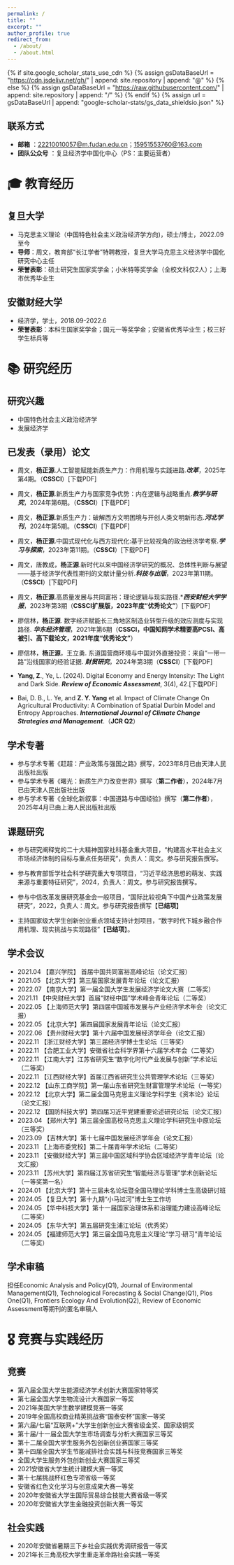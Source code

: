 ```yaml
---
permalink: /
title: ""
excerpt: ""
author_profile: true
redirect_from: 
  - /about/
  - /about.html
---
```


{% if site.google_scholar_stats_use_cdn %}
{% assign gsDataBaseUrl = "https://cdn.jsdelivr.net/gh/" | append: site.repository | append: "@" %}
{% else %}
{% assign gsDataBaseUrl = "https://raw.githubusercontent.com/" | append: site.repository | append: "/" %}
{% endif %}
{% assign url = gsDataBaseUrl | append: "google-scholar-stats/gs_data_shieldsio.json" %}


<span class='anchor' id='about-me'></span>

## 联系方式
- **邮箱** ：22210010057@m.fudan.edu.cn；15951553760@163.com<br>
- **团队公众号** ：复旦经济学中国化中心（PS：主要运营者）<br>
  
# 🎓 教育经历

## 复旦大学
- 马克思主义理论（中国特色社会主义政治经济学方向)，硕士/博士，2022.09至今
- **导师**：周文，教育部“长江学者”特聘教授，复旦大学马克思主义经济学中国化研究中心主任
- **荣誉表彰**：硕士研究生国家奖学金；小米特等奖学金（全校文科仅2人）；上海市优秀毕业生

## 安徽财经大学
- 经济学，学士，2018.09-2022.6
- **荣誉表彰**：本科生国家奖学金；国元一等奖学金；安徽省优秀毕业生；校三好学生标兵等

# 📚 研究经历

## 研究兴趣
- 中国特色社会主义政治经济学
- 发展经济学

## 已发表（录用）论文
- 周文，**杨正源**.人工智能赋能新质生产力：作用机理与实践进路.***改革***，2025年第4期。（**CSSCI**）[下载PDF]<br>

- 周文，**杨正源**.新质生产力与国家竞争优势：内在逻辑与战略重点.***教学与研究***，2024年第6期。（**CSSCI**）[下载PDF]<br>

- 周文，**杨正源**.新质生产力：破解西方文明困境与开创人类文明新形态.***河北学刊***，2024年第5期。（**CSSCI**）[下载PDF]<br>

- 周文，**杨正源**.中国式现代化与西方现代化:基于比较视角的政治经济学考察.***学习与探索***，2023年第11期。（**CSSCI**）[下载PDF]<br>

- 周文，唐教成，**杨正源**.新时代以来中国经济学研究的概况、总体性判断与展望——基于经济学代表性期刊的文献计量分析.***科技与出版***，2023年第11期。（**CSSCI**）[下载PDF]<br>

- 周文，**杨正源**.高质量发展与共同富裕：理论逻辑与现实路径.****西安财经大学学报***，2023年第3期（**CSSCI扩展版，2023年度“优秀论文”**）[下载PDF]<br>

- 廖信林，**杨正源**. 数字经济赋能长三角地区制造业转型升级的效应测度与实现路径. ***华东经济管理***，2021年第6期（**CSSCI，中国知网学术精要高PCSI、高被引、高下载论文，2021年度“优秀论文”**）<br>

- 廖信林，**杨正源**，王立勇. 东道国营商环境与中国对外直接投资：来自“一带一路”沿线国家的经验证据. ***财贸研究***，2024年第3期（**CSSCI**）[下载PDF]<br>

- **Yang, Z**., Ye, L. (2024). Digital Economy and Energy Intensity: The Light and Dark Side. ***Review of Economic Assessment***, 3(4), 42.[下载PDF]<br>

- Bai, D. B., L. Ye, and **Z. Y. Yang** et al. Impact of Climate Change On Agricultural Productivity: A Combination of Spatial Durbin Model and Entropy Approaches. ***International Journal of Climate Change Strategies and Management***.（**JCR Q2**）<br>

## 学术专著
- 参与学术专著《赶超：产业政策与强国之路》撰写，2023年8月已由天津人民出版社出版<br>
- 参与学术专著《曙光：新质生产力改变世界》撰写（**第二作者**），2024年7月已由天津人民出版社出版<br>
- 参与学术专著《全球化新叙事：中国道路与中国经验》撰写（**第二作者**），2025年4月已由上海人民出版社出版<br>

## 课题研究
- 参与研究阐释党的二十大精神国家社科基金重大项目，“构建高水平社会主义市场经济体制的目标与重点任务研究”，负责人：周文。参与研究报告撰写。<br>
  
- 参与教育部哲学社会科学研究重大专项项目，“习近平经济思想的萌发、实践来源与重要特征研究”，2024，负责人：周文。参与研究报告撰写。<br>

- 参与中信改革发展研究基金会一般项目，“国际比较视角下中国产业政策发展研究”，2022，负责人：周文。参与研究报告撰写【**已结项**】 <br>

- 主持国家级大学生创新创业重点领域支持计划项目，“数字时代下城乡融合作用机理、现实挑战与实现路径”【**已结项**】。<br>

## 学术会议
-  2021.04 【嘉兴学院】 首届中国共同富裕高峰论坛（论文汇报）<br>
-  2021.05 【北京大学】第三届国家发展青年论坛（论文汇报）<br>
-  2022.07 【南京大学】第一届全国大学生发展经济学论文大赛（二等奖）<br>
-  2021.11 【中央财经大学】首届“财经中国”学术峰会青年论坛（二等奖）<br>
-  2022.05 【上海师范大学】第四届中国城市发展与产业经济学术年会（论文汇报）<br>
-  2022.05 【北京大学】第四届国家发展青年论坛（论文汇报）<br>
-  2022.06 【贵州财经大学】第十六届中国发展经济学年会（论文汇报）<br>
-  2022.11 【浙江财经大学】第三届经济学博士生论坛（三等奖）<br>
-  2022.11 【合肥工业大学】安徽省社会科学界第十六届学术年会（二等奖）<br>
-  2022.11 【江南大学】江苏省研究生“数字化时代产业发展与创新”学术论坛（二等奖）<br>
-  2022.11 【江西财经大学】首届江西省研究生公共管理学术论坛（三等奖）<br>
-  2022.12 【山东工商学院】第一届山东省研究生财富管理学术论坛（一等奖）<br>
-  2022.12 【北京大学】第二届全国马克思主义理论学科学生《资本论》论坛（论文汇报）<br>
-  2022.12 【国防科技大学】第四届习近平党建重要论述研究论坛（论文汇报）<br>
-  2023.04 【郑州大学】第三届全国高校马克思主义理论学科研究生中原论坛（三等奖）<br>
-  2023.09 【吉林大学】第十七届中国发展经济学年会（论文汇报）<br>
-  2023.11 【上海市委党校】第二十届青年学术论坛（二等奖）<br>
-  2023.11 【安徽财经大学】第三届中国区域科学协会区域经济学青年论坛（论文汇报）<br>
-  2023.11 【苏州大学】第四届江苏省研究生“智能经济与管理”学术创新论坛（一等奖第一名）<br>
-  2024.01 【北京大学】第十三届未名论坛暨全国马理论学科博士生高级研讨班<br>
-  2024.05 【复旦大学】第十九期“小马过河”博士生工作坊<br>
-  2024.05 【华中科技大学】第十一届国家治理体系和治理能力建设高峰论坛（二等奖）<br>
-  2024.05 【东华大学】第五届研究生浦江论坛（优秀奖）<br>
-  2024.05 【福建师范大学】第三届全国马克思主义理论“学习·研习”青年论坛（二等奖）<br>


## 学术审稿
担任Economic Analysis and Policy(Q1), Journal of Environmental Management(Q1), Technological Forecasting & Social Change(Q1), Plos One(Q1), Frontiers Ecology And Evolution(Q2), Review of Economic Assessment等期刊的匿名审稿人


# 🎖 竞赛与实践经历
## 竞赛
- 第八届全国大学生能源经济学术创新大赛国家特等奖
- 第七届全国大学生物流设计大赛国家一等奖
- 2021年美国大学生数学建模竞赛一等奖
- 2019年全国高校商业精英挑战赛“国泰安杯”国家一等奖
- 第六届/七届“互联网+”大学生创新创业大赛省级金奖、国家级铜奖
- 第十届/十一届全国大学生市场调查与分析大赛国家三等奖
- 第十二届全国大学生服务外包创新创业赛国家三等奖
- 第十四届全国大学生节能减排社会实践与科技竞赛国家三等奖
- 全国大学生服务外包创新创业大赛国家三等奖
- 2021安徽省大学生统计建模大赛一等奖
- 第十七届挑战杯红色专项省级一等奖
- 安徽省红色文化学习与创意成果大赛一等奖
- 2020年安徽省大学生国际贸易综合技能大赛省级一等奖
- 2020年安徽省大学生金融投资创新大赛一等奖

## 社会实践
- 2020年安徽省暑期三下乡社会实践优秀调研报告一等奖
- 2021年长三角高校大学生重走革命路社会实践一等奖













